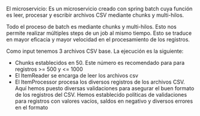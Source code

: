 El microservicio:
Es un microservicio creado con spring batch cuya función es leer, procesar y escribir archivos CSV mediante chunks y multi-hilos.

Todo el proceso de batch es mediante chunks y multi-hilos. Esto nos permite realizar múltiples steps de un job al mismo tiempo. Esto se traduce en mayor eficacia y mayor velocidad en el procesamiento de los registros.

Como input tenemos 3 archivos CSV base. La ejecución es la siguiente:
- Chunks establecidos en 50. Este número es recomendado para para registros >= 500 y <= 1000
- El ItemReader se encarga de leer los archivos csv
- El ItemProcessor procesa los diversos registros de los archivos CSV. Aquí hemos puesto diversas validaciones para asegurar el buen formato de los registros del CSV. Hemos establecido políticas de validaciones para registros con valores vacíos, saldos en negativo y diversos errores en el formato
